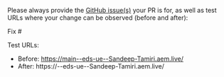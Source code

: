 Please always provide the [GitHub issue(s)](../issues) your PR is for, as well as test URLs where your change can be observed (before and after):

Fix #<gh-issue-id>

Test URLs:
- Before: https://main--eds-ue--Sandeep-Tamiri.aem.live/
- After: https://<branch>--eds-ue--Sandeep-Tamiri.aem.live/
